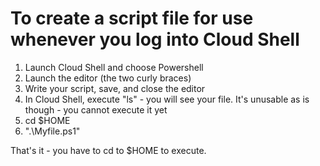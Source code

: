 # To create a script file for use whenever you log into Cloud Shell
1. Launch Cloud Shell and choose Powershell
2. Launch the editor (the two curly braces)
3. Write your script, save, and close the editor
4. In Cloud Shell, execute "ls" - you will see your file. It's unusable as is though - you cannot execute it yet
5. cd $HOME
6. ".\Myfile.ps1"

That's it - you have to cd to $HOME to execute. 
